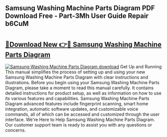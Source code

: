 ## Samsung Washing Machine Parts Diagram PDF Download Free - Part-3Mh User Guide Repair b6CuM

# <h2><a href="http://dfmmffx.blite.top/?on=Samsung+Washing+Machine+Parts+Diagram">🔗Download New 👉🔴 Samsung Washing Machine Parts Diagram</a></h2>

[![Samsung Washing Machine Parts Diagram download](https://i.imgur.com/lujVjoI.png)](http://dfmmffx.blite.top/?on=Samsung+Washing+Machine+Parts+Diagram)
Get Up and Running This manual simplifies the process of setting up and using your new Samsung Washing Machine Parts Diagram with clear instructions and illustrations. Before you begin using your Samsung Washing Machine Parts Diagram, please take a moment to read this manual carefully. It contains detailed instructions for product setup, as well as information on how to use its various features and capabilities. Samsung Washing Machine Parts Diagram advanced features include fingerprint scanning, smart home integration, automatic software updates, and customizable voice commands, all of which can be accessed and customized through the user interface. We're Here to Help Samsung Washing Machine Parts Diagram. Our customer support team is ready to assist you with any questions or concerns.
